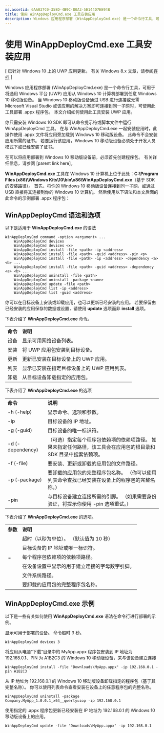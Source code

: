 ```yaml
---
ms.assetid: 6AA037C0-35ED-4B9C-80A3-5E144D7EE94B
title: 使用 WinAppDeployCmd.exe 工具安装应用
description: Windows 应用程序部署 (WinAppDeployCmd.exe) 是一个命令行工具，可用于将通用 Windows 平台 (UWP) 应用从 Windows 10 计算机部署到任意 Windows 10 移动版设备。
---
```

# 使用 WinAppDeployCmd.exe 工具安装应用

\[ 已针对 Windows 10 上的 UWP 应用更新。 有关 Windows 8.x 文章，请参阅[存档](http://go.microsoft.com/fwlink/p/?linkid=619132) \]

Windows 应用程序部署 (WinAppDeployCmd.exe) 是一个命令行工具，可用于将通用 Windows 平台 (UWP) 应用从 Windows 10 计算机部署到任意 Windows 10 移动版设备。 当 Windows 10 移动版设备通过 USB 进行连接或无需 Microsoft Visual Studio 或该应用的解决方案即可连接到同一子网时，可使用此工具部署 .appx 程序包。 本文介绍如何使用此工具安装 UWP 应用。

你只需安装 Windows 10 SDK 即可从命令提示符或脚本文件中运行 WinAppDeployCmd 工具。 在与 WinAppDeployCmd.exe 一起安装应用时，此操作使用 .appx 文件将应用旁加载到 Windows 10 移动版设备。 此命令不会安装应用所需的证书。 若要运行该应用，Windows 10 移动版设备必须处于开发人员模式下或已经安装了证书。

在可以将应用部署到 Windows 10 移动版设备前，必须首先创建程序包。 有关详细信息，请参阅 \[parent link here\]。

**WinAppDeployCmd.exe** 工具在 Windows 10 计算机上位于此处：**C:\\Program Files (x86)\\Windows Kits\\10\\bin\\x86\\WinAppDeployCmd.exe**（基于 SDK 的安装路径）。 首先，将你的 Windows 10 移动版设备连接到同一子网，或通过 USB 直接将其连接到你的 Windows 10 计算机。 然后使用以下语法和本文后面的此命令的示例部署 .appx 程序包：

## WinAppDeployCmd 语法和选项

以下是适用于 **WinAppDeployCmd.exe** 的语法

``` syntax
WinAppDeployCmd command -option <argument> ...
    WinAppDeployCmd devices
    WinAppDeployCmd devices <x>
    WinAppDeployCmd install -file <path> -ip <address>
    WinAppDeployCmd install -file <path> -guid <address> -pin <p>
    WinAppDeployCmd install -file <path> -ip <address> -dependency <a> <b> ...
    WinAppDeployCmd install -file <path> -guid <address> -dependency <a> <b> ...
    WinAppDeployCmd uninstall -file <path>
    WinAppDeployCmd uninstall -package <name>
    WinAppDeployCmd update -file <path>
    WinAppDeployCmd list -ip <address>
    WinAppDeployCmd list -guid <address>
```

你可以在目标设备上安装或卸载应用，也可以更新已经安装的应用。 若要保留由已经安装的应用保存的数据或设置，请使用 **update** 选项而非 **install** 选项。

下表介绍了 **WinAppDeployCmd.exe** 命令。

|             |                                                                     |
|-------------|---------------------------------------------------------------------|
| **命令** | **说明**                                                     |
| 设备     | 显示可用网络设备列表。                         |
| 安装     | 将 UWP 应用包安装到目标设备。                     |
| 更新      | 更新已安装在目标设备上的 UWP 应用。    |
| 列表        | 显示已安装在指定目标设备上的 UWP 应用列表。 |
| 卸载   | 从目标设备卸载指定的应用包。         |

 

下表介绍了 **WinAppDeployCmd.exe** 的选项

|                  |                                                                                                                                                                                                               |
|------------------|---------------------------------------------------------------------------------------------------------------------------------------------------------------------------------------------------------------|
| **命令**      | **说明**                                                                                                                                                                                               |
| -h (-help)       | 显示命令、选项和参数。                                                                                                                                                                     |
| -ip              | 目标设备的 IP 地址。                                                                                                                                                                              |
| -g (-guid)       | 目标设备的唯一标识符。                                                                                                                                                                       |
| -d (-dependency) | （可选）指定每个程序包依赖项的依赖项路径。 如果未指定任何路径，该工具会在应用包的根目录和 SDK 目录中搜索依赖项。 |
| -f (-file)       | 要安装、更新或卸载的应用包的文件路径。                                                                                                                                                |
| -p (-package)    | 要卸载的应用包的完整程序包名称。 （你可以使用列表命令查找已经安装在设备上的程序包的完整名称。）                                                   |
| -pin             | 与目标设备建立连接所需的引脚。 （如果需要身份验证，将提示你使用 -pin 选项重试。）                                                 |

 

下表介绍了 **WinAppDeployCmd.exe** 的选项。

|                        |                                                                              |
|------------------------|------------------------------------------------------------------------------|
| **参数**           | **说明**                                                              |
| <x>              | 超时（以秒为单位）。 （默认值为 10 秒）                                          |
| <address>        | 目标设备的 IP 地址或唯一标识符。                        |
| <a><b>... | 每个程序包依赖项的依赖项路径。                    |
| <p>              | 在设备设置中显示的用于建立连接的字母数字引脚。 |
| <path>           | 文件系统路径。                                                            |
| <name>           | 要卸载的应用包的完整程序包名称。                          |

 
## WinAppDeployCmd.exe 示例

以下是一些有关如何使用 **WinAppDeployCmd.exe** 语法在命令行进行部署的示例。

显示可用于部署的设备。 命令超时 3 秒。

``` syntax
WinAppDeployCmd devices 3
```

将应用从电脑“下载”目录中的 MyApp.appx 程序包安装到 IP 地址为 192.168.0.1、PIN 为 A1B2C3 的 Windows 10 移动版设备，来与该设备建立连接

``` syntax
WinAppDeployCmd install -file "Downloads\MyApp.appx" -ip 192.168.0.1 -pin A1B2C3
```

从 IP 地址为 192.168.0.1 的 Windows 10 移动版设备卸载指定的程序包（基于其完整名称）。 你可以使用列表命令查看安装在设备上的任意程序包的完整名称。

``` syntax
WinAppDeployCmd uninstall -package Company.MyApp_1.0.0.1_x64__qwertyuiop -ip 192.168.0.1
```

使用指定的 .appx 程序包更新已经安装在 IP 地址为 192.168.0.1 的 Windows 10 移动版设备上的应用。

``` syntax
WinAppDeployCmd update -file "Downloads\MyApp.appx" -ip 192.168.0.1
```



<!--HONumber=Mar16_HO1-->


